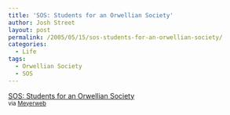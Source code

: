 ```yaml
---
title: 'SOS: Students for an Orwellian Society'
author: Josh Street
layout: post
permalink: /2005/05/15/sos-students-for-an-orwellian-society/
categories:
  - Life
tags:
  - Orwellian Society
  - SOS
---
```

[SOS: Students for an Orwellian Society][1]  
<small>via <a href="http://meyerweb.com/">Meyerweb</a></small>

 [1]: http://studentsfororwell.org/